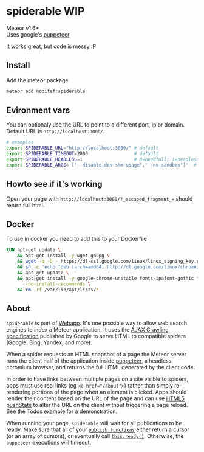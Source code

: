 # spiderable WIP
Meteor v1.6+  
Uses google's [puppeteer](https://pptr.dev/)
  
It works great, but code is messy :P

## Install
Add the meteor package
```js
meteor add nooitaf:spiderable
```

## Evironment vars
You can optionaly use the URL to point to a different port, ip or domain.  
Default URL is `http://localhost:3000/`.  

```bash
# examples
export SPIDERABLE_URL="http://localhost:3000/" # default
export SPIDERABLE_TIMEOUT=2000                 # default
export SPIDERABLE_HEADLESS=1                   # 0=headfull; 1=headless (default)
export SPIDERABLE_ARGS='["--disable-dev-shm-usage","--no-sandbox"]'  # docker
```

## Howto see if it's working
Open your page with `http://localhost:3000/?_escaped_fragment_=` should return full html.

## Docker
To use in docker you need to add this to your Dockerfile
```Dockerfile
RUN apt-get update \
    && apt-get install -y wget gnupg \
    && wget -q -O - https://dl-ssl.google.com/linux/linux_signing_key.pub | apt-key add - \
    && sh -c 'echo "deb [arch=amd64] http://dl.google.com/linux/chrome/deb/ stable main" >> /etc/apt/sources.list.d/google.list' \
    && apt-get update \
    && apt-get install -y google-chrome-unstable fonts-ipafont-gothic fonts-wqy-zenhei fonts-thai-tlwg fonts-kacst fonts-freefont-ttf libxss1 \
      --no-install-recommends \
    && rm -rf /var/lib/apt/lists/*
```

## About
`spiderable` is part of [Webapp](https://github.com/meteor/meteor/tree/master/packages/webapp). It's one possible way to allow web search engines to index a Meteor application. It uses the [AJAX Crawling specification](https://developers.google.com/webmasters/ajax-crawling/) published by Google to serve HTML to compatible spiders (Google, Bing, Yandex, and more).

When a spider requests an HTML snapshot of a page the Meteor server runs the client half of the application inside [puppeteer](https://pptr.dev/), a headless chromium browser, and returns the full HTML generated by the client code.

In order to have links between multiple pages on a site visible to spiders, apps must use real links (eg `<a href="/about">`) rather than simply re-rendering portions of the page when an element is clicked. Apps should render their content based on the URL of the page and can use [HTML5 pushState](https://developer.mozilla.org/en-US/docs/DOM/Manipulating_the_browser_history) to alter the URL on the client without triggering a page reload. See the [Todos example](http://meteor.com/examples/todos) for a demonstration.

When running your page, `spiderable` will wait for all publications to be ready. Make sure that all of your [`publish functions`](#meteor_publish) either return a cursor (or an array of cursors), or eventually call [`this.ready()`](#publish_ready). Otherwise, the `puppeteer` executions will timeout.
